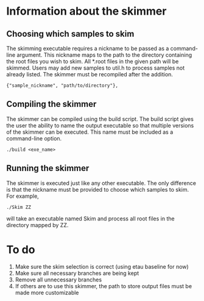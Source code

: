 # Information about the skimmer

## Choosing which samples to skim
The skimming executable requires a nickname to be passed as a command-line argument. This nickname maps to the path to the directory containing the root files you wish to skim. All *.root files in the given path will be skimmed. Users may add new samples to util.h to process samples not already listed. The skimmer must be recompiled after the addition.

    {"sample_nickname", "path/to/directory"},

## Compiling the skimmer
The skimmer can be compiled using the build script. The build script gives the user the ability to name the output executable so that multiple versions of the skimmer can be executed. This name must be included as a command-line option.

    ./build <exe_name>

## Running the skimmer 
The skimmer is executed just like any other executable. The only difference is that the nickname must be provided to choose which samples to skim. For example,

    ./Skim ZZ

will take an executable named Skim and process all root files in the directory mapped by ZZ.

# To do
1. Make sure the skim selection is correct (using etau baseline for now)
2. Make sure all necessary branches are being kept
3. Remove all unnecessary branches
4. If others are to use this skimmer, the path to store output files must be made more customizable
